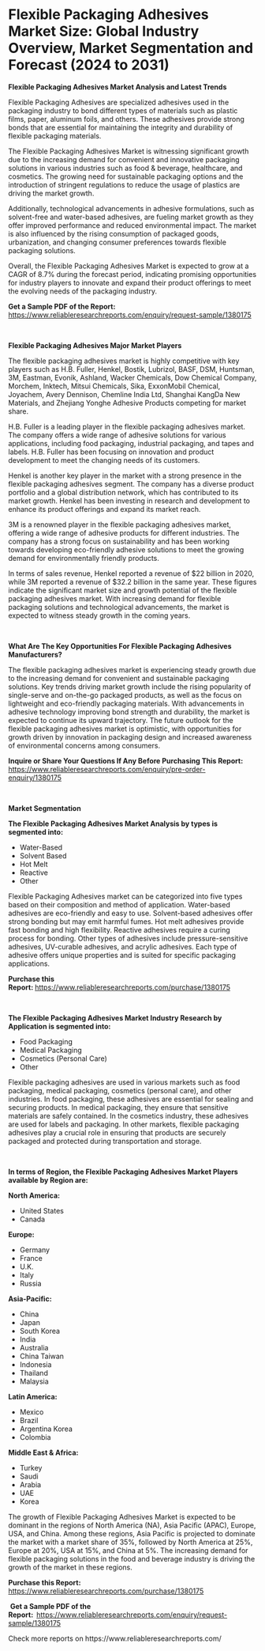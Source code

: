 <p><h1>Flexible Packaging Adhesives Market Size: Global Industry Overview, Market Segmentation and Forecast (2024 to 2031)</h1></p><p><strong>Flexible Packaging Adhesives Market Analysis and Latest Trends</strong></p>
<p><p>Flexible Packaging Adhesives are specialized adhesives used in the packaging industry to bond different types of materials such as plastic films, paper, aluminum foils, and others. These adhesives provide strong bonds that are essential for maintaining the integrity and durability of flexible packaging materials.</p><p>The Flexible Packaging Adhesives Market is witnessing significant growth due to the increasing demand for convenient and innovative packaging solutions in various industries such as food & beverage, healthcare, and cosmetics. The growing need for sustainable packaging options and the introduction of stringent regulations to reduce the usage of plastics are driving the market growth.</p><p>Additionally, technological advancements in adhesive formulations, such as solvent-free and water-based adhesives, are fueling market growth as they offer improved performance and reduced environmental impact. The market is also influenced by the rising consumption of packaged goods, urbanization, and changing consumer preferences towards flexible packaging solutions.</p><p>Overall, the Flexible Packaging Adhesives Market is expected to grow at a CAGR of 8.7% during the forecast period, indicating promising opportunities for industry players to innovate and expand their product offerings to meet the evolving needs of the packaging industry.</p></p>
<p><strong>Get a Sample PDF of the Report:&nbsp;</strong> <a href="https://www.reliableresearchreports.com/enquiry/request-sample/1380175">https://www.reliableresearchreports.com/enquiry/request-sample/1380175</a></p>
<p>&nbsp;</p>
<p><strong>Flexible Packaging Adhesives Major Market Players</strong></p>
<p><p>The flexible packaging adhesives market is highly competitive with key players such as H.B. Fuller, Henkel, Bostik, Lubrizol, BASF, DSM, Huntsman, 3M, Eastman, Evonik, Ashland, Wacker Chemicals, Dow Chemical Company, Morchem, Inktech, Mitsui Chemicals, Sika, ExxonMobil Chemical, Joyachem, Avery Dennison, Chemline India Ltd, Shanghai KangDa New Materials, and Zhejiang Yonghe Adhesive Products competing for market share.</p><p>H.B. Fuller is a leading player in the flexible packaging adhesives market. The company offers a wide range of adhesive solutions for various applications, including food packaging, industrial packaging, and tapes and labels. H.B. Fuller has been focusing on innovation and product development to meet the changing needs of its customers.</p><p>Henkel is another key player in the market with a strong presence in the flexible packaging adhesives segment. The company has a diverse product portfolio and a global distribution network, which has contributed to its market growth. Henkel has been investing in research and development to enhance its product offerings and expand its market reach.</p><p>3M is a renowned player in the flexible packaging adhesives market, offering a wide range of adhesive products for different industries. The company has a strong focus on sustainability and has been working towards developing eco-friendly adhesive solutions to meet the growing demand for environmentally friendly products.</p><p>In terms of sales revenue, Henkel reported a revenue of $22 billion in 2020, while 3M reported a revenue of $32.2 billion in the same year. These figures indicate the significant market size and growth potential of the flexible packaging adhesives market. With increasing demand for flexible packaging solutions and technological advancements, the market is expected to witness steady growth in the coming years.</p></p>
<p>&nbsp;</p>
<p><strong>What Are The Key Opportunities For Flexible Packaging Adhesives Manufacturers?</strong></p>
<p><p>The flexible packaging adhesives market is experiencing steady growth due to the increasing demand for convenient and sustainable packaging solutions. Key trends driving market growth include the rising popularity of single-serve and on-the-go packaged products, as well as the focus on lightweight and eco-friendly packaging materials. With advancements in adhesive technology improving bond strength and durability, the market is expected to continue its upward trajectory. The future outlook for the flexible packaging adhesives market is optimistic, with opportunities for growth driven by innovation in packaging design and increased awareness of environmental concerns among consumers.</p></p>
<p><strong>Inquire or Share Your Questions If Any Before Purchasing This Report:</strong> <a href="https://www.reliableresearchreports.com/enquiry/pre-order-enquiry/1380175">https://www.reliableresearchreports.com/enquiry/pre-order-enquiry/1380175</a></p>
<p>&nbsp;</p>
<p><strong>Market Segmentation</strong></p>
<p><strong>The Flexible Packaging Adhesives Market Analysis by types is segmented into:</strong></p>
<p><ul><li>Water-Based</li><li>Solvent Based</li><li>Hot Melt</li><li>Reactive</li><li>Other</li></ul></p>
<p><p>Flexible Packaging Adhesives market can be categorized into five types based on their composition and method of application. Water-based adhesives are eco-friendly and easy to use. Solvent-based adhesives offer strong bonding but may emit harmful fumes. Hot melt adhesives provide fast bonding and high flexibility. Reactive adhesives require a curing process for bonding. Other types of adhesives include pressure-sensitive adhesives, UV-curable adhesives, and acrylic adhesives. Each type of adhesive offers unique properties and is suited for specific packaging applications.</p></p>
<p><strong>Purchase this Report:&nbsp;</strong><a href="https://www.reliableresearchreports.com/purchase/1380175">https://www.reliableresearchreports.com/purchase/1380175</a></p>
<p>&nbsp;</p>
<p><strong>The Flexible Packaging Adhesives Market Industry Research by Application is segmented into:</strong></p>
<p><ul><li>Food Packaging</li><li>Medical Packaging</li><li>Cosmetics (Personal Care)</li><li>Other</li></ul></p>
<p><p>Flexible packaging adhesives are used in various markets such as food packaging, medical packaging, cosmetics (personal care), and other industries. In food packaging, these adhesives are essential for sealing and securing products. In medical packaging, they ensure that sensitive materials are safely contained. In the cosmetics industry, these adhesives are used for labels and packaging. In other markets, flexible packaging adhesives play a crucial role in ensuring that products are securely packaged and protected during transportation and storage.</p></p>
<p>&nbsp;</p>
<p><strong>In terms of Region, the Flexible Packaging Adhesives Market Players available by Region are:</strong></p>
<p>
    <p> <strong> North America: </strong>
        <ul>
            <li>United States</li>
            <li>Canada</li>
        </ul>
        </p> 
    <p> <strong> Europe: </strong>
        <ul>
            <li>Germany</li>
            <li>France</li>
            <li>U.K.</li>
            <li>Italy</li>
            <li>Russia</li>
        </ul>
        </p> 
    <p> <strong> Asia-Pacific: </strong>
        <ul>
            <li>China</li>
            <li>Japan</li>
            <li>South Korea</li>
            <li>India</li>
            <li>Australia</li>
            <li>China Taiwan</li>
            <li>Indonesia</li>
            <li>Thailand</li>
            <li>Malaysia</li>
        </ul>
        </p> 
    <p> <strong> Latin America: </strong>
        <ul>
            <li>Mexico</li>
            <li>Brazil</li>
            <li>Argentina Korea</li>
            <li>Colombia</li>
        </ul>
        </p> 
    <p> <strong> Middle East & Africa: </strong>
        <ul>
            <li>Turkey</li>
            <li>Saudi</li>
            <li>Arabia</li>
            <li>UAE</li>
            <li>Korea</li>
        </ul>
    </p>
    </p>
<p><p>The growth of Flexible Packaging Adhesives Market is expected to be dominant in the regions of North America (NA), Asia Pacific (APAC), Europe, USA, and China. Among these regions, Asia Pacific is projected to dominate the market with a market share of 35%, followed by North America at 25%, Europe at 20%, USA at 15%, and China at 5%. The increasing demand for flexible packaging solutions in the food and beverage industry is driving the growth of the market in these regions.</p></p>
<p><strong>Purchase this Report: </strong><a href="https://www.reliableresearchreports.com/purchase/1380175">https://www.reliableresearchreports.com/purchase/1380175</a></p>
<p>&nbsp;<strong>Get a Sample PDF of the Report:&nbsp;&nbsp;</strong><a href="https://www.reliableresearchreports.com/enquiry/request-sample/1380175">https://www.reliableresearchreports.com/enquiry/request-sample/1380175</a></p>
<p><strong></strong></p>
<p>Check more reports on https://www.reliableresearchreports.com/</p>